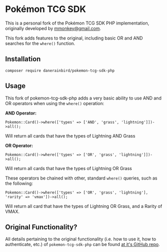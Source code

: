 # Pokémon TCG SDK
This is a personal fork of the Pokémon TCG SDK PHP implementation, originally developed by mmonkey@gmail.com. 

This fork adds features to the original, including basic OR and AND searches for the `where()` function.

## Installation
    
    composer require danerainbird/pokemon-tcg-sdk-php
    
## Usage
This fork of pokemon-tcg-sdk-php adds a very basic ability to use AND and OR operators when using the `where()` operation:

**AND Operator:**

    Pokemon::Card()->where(['types' => ['AND', 'grass', 'lightning']])->all();
Will return all cards that have the types of Lightning AND Grass

**OR Operator:**

    Pokemon::Card()->where(['types' => ['OR', 'grass', 'lightning']])->all();
Will return all cards that have the types of Lightning OR Grass

These operators be chained with other, standard `where()` queries, such as the following:

    Pokemon::Card()->where(['types' => ['OR', 'grass', 'lightning'], 'rarity' => 'vmax'])->all();
Will return all card that have the types of Lightning OR Grass, and a Rarity of VMAX.

## Original Functionality?
All details pertaining to the original functionality (i.e. how to use it, how to authenticate, etc.) of `pokemon-tcg-sdk-php` can be found [at it's GitHub repo](https://github.com/PokemonTCG/pokemon-tcg-sdk-php).

